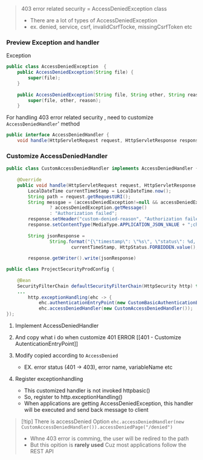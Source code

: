 > 403 error related security = AccessDeniedException class
> - There are a lot of types of AccessDeniedException
> - ex. denied, service, csrf, invalidCsrfTocke, missingCsrfToken etc 
### Preview Exception and handler 

Exception 
```java 
public class AccessDeniedException  { 
    public AccessDeniedException(String file) {  
        super(file);  
    }  
  
    public AccessDeniedException(String file, String other, String reason) {  
        super(file, other, reason);  
    }
```


 For handling 403 error related security , need to customize `AccessDeniedHandler`' method 
```java 
public interface AccessDeniedHandler {  
    void handle(HttpServletRequest request, HttpServletResponse response, AccessDeniedException accessDeniedException) throws IOException, ServletException;
```


### Customize AccessDeniedHandler



```java 
public class CustomAccessDeniedHandler implements AccessDeniedHandler {  
  
    @Override  
    public void handle(HttpServletRequest request, HttpServletResponse response, AccessDeniedException accessDeniedException) throws IOException, ServletException {  
        LocalDateTime currentTimeStamp = LocalDateTime.now();  
        String path = request.getRequestURI();  
        String messgae = (accessDeniedException!=null && accessDeniedException.getMessage()!=null)  
                ? accessDeniedException.getMessage()  
                : "Authorization failed";  
        response.setHeader("custom-denied-reason", "Authorization failed");  
        response.setContentType(MediaType.APPLICATION_JSON_VALUE + ";charset=UTF-8");  
  
        String jsonResponse =  
                String.format("{\"timestamp\": \"%s\", \"status\": %d, \"error\": \"%s\", \"message\": \"%s\", \"path\": \"%s\"}",  
                        currentTimeStamp, HttpStatus.FORBIDDEN.value(), HttpStatus.FORBIDDEN.getReasonPhrase(), messgae, path);  
  
        response.getWriter().write(jsonResponse)
```

```java
public class ProjectSecurityProdConfig {  
  
    @Bean  
    SecurityFilterChain defaultSecurityFilterChain(HttpSecurity http) throws Exception {
    ...
		http.exceptionHandling(ehc -> {  
		    ehc.authenticationEntryPoint(new CustomBasicAuthenticationEntryPoint());  
		    ehc.accessDeniedHandler(new CustomAccessDeniedHandler());  
});
```
1. Implement AccessDeniedHandler
2. And copy what i do when customize 401 ERROR [[401 - Customize AutenticationEntryPoint]]
3. Modify copied according to `AccessDenied`
	- EX. error status (401 -> 403), error name, variableName etc 

4. Register exceptionhandling 
	- This customized handler is not invoked httpbasic()
	- So, register to http.exceptionHandling()
	- When applications are getting AccessDeniedException, this handler will be executed and send back message to client 


>[!tip] There is accessDenied Option
>`ehc.accessDeniedHandler(new CustomAccessDeniedHandler()).accessDeniedPage("/denied")`
>- Whne 403 error is comming, the user will be redired to the path 
>- But this opition is **rarely used** Cuz most applications follow the REST API







